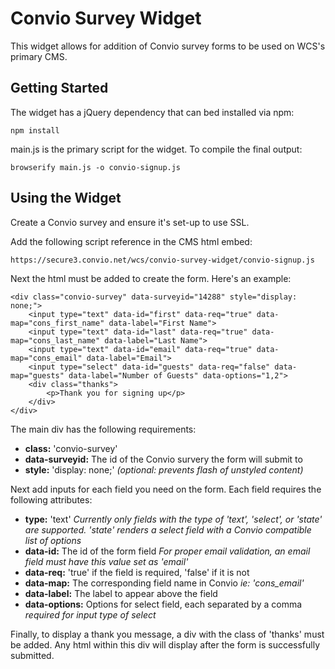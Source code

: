 # Convio Survey Widget
This widget allows for addition of Convio survey forms to be used on WCS's primary CMS.

## Getting Started
The widget has a jQuery dependency that can bed installed via npm:
```
npm install
```

main.js is the primary script for the widget. To compile the final output:
```
browserify main.js -o convio-signup.js
```

## Using the Widget
Create a Convio survey and ensure it's set-up to use SSL.

Add the following script reference in the CMS html embed:

```
https://secure3.convio.net/wcs/convio-survey-widget/convio-signup.js
```

Next the html must be added to create the form. Here's an example:
```
<div class="convio-survey" data-surveyid="14288" style="display: none;">
	<input type="text" data-id="first" data-req="true" data-map="cons_first_name" data-label="First Name">
	<input type="text" data-id="last" data-req="true" data-map="cons_last_name" data-label="Last Name">
	<input type="text" data-id="email" data-req="true" data-map="cons_email" data-label="Email">
	<input type="select" data-id="guests" data-req="false" data-map="guests" data-label="Number of Guests" data-options="1,2">
	<div class="thanks">
		<p>Thank you for signing up</p>
	</div>
</div>
```

The main div has the following requirements:
- **class:** 'convio-survey'
- **data-surveyid:** The id of the Convio survery the form will submit to
- **style:** 'display: none;' *(optional: prevents flash of unstyled content)*

Next add inputs for each field you need on the form. Each field requires the following attributes:
- **type:** 'text' *Currently only fields with the type of 'text', 'select', or 'state' are supported. 'state' renders a select field with a Convio compatible list of options*
- **data-id:** The id of the form field *For proper email validation, an email field must have this value set as 'email'*
- **data-req:** 'true' if the field is required, 'false' if it is not
- **data-map:** The corresponding field name in Convio *ie: 'cons_email'*
- **data-label:** The label to appear above the field
- **data-options:** Options for select field, each separated by a comma *required for input type of select*

Finally, to display a thank you message, a div with the class of 'thanks' must be added. Any html within this div will display after the form is successfully submitted.